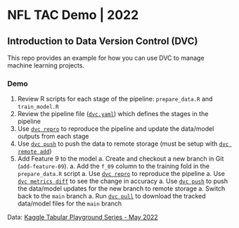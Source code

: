 # NFL TAC Demo | 2022
## Introduction to Data Version Control (DVC)

This repo provides an example for how you can use DVC to manage machine learning projects.

### Demo
1. Review R scripts for each stage of the pipeline: `prepare_data.R` and `train_model.R`
1. Review the pipeline file ([`dvc.yaml`](https://dvc.org/doc/user-guide/project-structure/pipelines-files)) which defines the stages in the pipeline
1. Use [`dvc repro`](https://dvc.org/doc/command-reference/repro) to reproduce the pipeline and update the data/model outputs from each stage
1. Use [`dvc push`](https://dvc.org/doc/command-reference/push) to push the data to remote storage (must be setup with [`dvc remote add`](https://dvc.org/doc/command-reference/remote/add))
1. Add Feature 9 to the model
    a. Create and checkout a new branch in Git (`add-feature-09`). 
    a. Add the `f_09` column to the training fold in the `prepare_data.R` script
    a. Use [`dvc repro`](https://dvc.org/doc/command-reference/repro) to reproduce the pipeline
    a. Use [`dvc metrics diff`](https://dvc.org/doc/command-reference/metrics/diff) to see the change in accuracy 
    a. Use [`dvc push`](https://dvc.org/doc/command-reference/push) to push the data/model updates for the new branch to remote storage
    a. Switch back to the `main` branch
    a. Run [`dvc pull`](https://dvc.org/doc/command-reference/pull) to download the tracked data/model files for the `main` branch

Data: [Kaggle Tabular Playground Series - May 2022](https://www.kaggle.com/competitions/tabular-playground-series-may-2022/overview)

